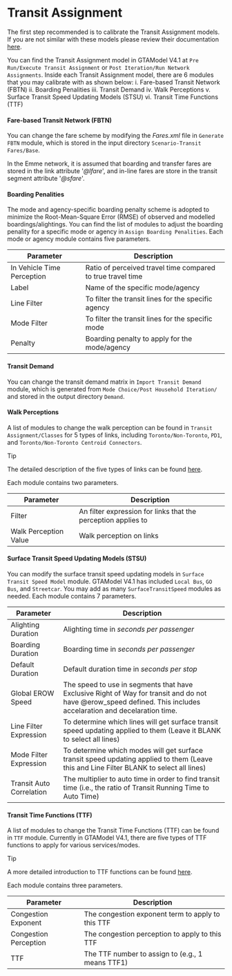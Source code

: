 # Transit Assignment
The first step recommended is to calibrate the Transit Assignment models. If you are not similar with these models please review their documentation
[here](../model_design/transit_assignment.md).

You can find the Transit Assignment model in GTAModel V4.1 at
`Pre Run/Execute Transit Assignment` or `Post Iteration/Run Network Assignments`. Inside each Transit Assignment model, there are 6 modules that you may calibrate with as shown below:
i. Fare-based Transit Network (FBTN)
ii. Boarding Penalities
iii. Transit Demand
iv. Walk Perceptions
v. Surface Transit Speed Updating Models (STSU)
vi. Transit Time Functions (TTF)


#### Fare-based Transit Network (FBTN)
You can change the fare scheme by modifying the *Fares.xml* file in `Generate FBTN` module, which is stored in the input directory `Scenario-Transit Fares/Base`.

In the Emme network, it is assumed that boarding and transfer fares are stored in the link attribute '*@lfare*', and in-line fares are store in the transit segment attribute '*@sfare*'.


#### Boarding Penalities
The mode and agency-specific boarding penalty scheme is adopted to minimize the Root-Mean-Square Error (RMSE) of observed and modelled boardings/alightings. You can find the list of modules to adjust the boarding penality for a specific mode or agency in `Assign Boarding Penalities`. Each mode or agency module contains five parameters.

| Parameter | Description |
|-----------------|----------------------------------------------------------------------------------------------------------------------|
| In Vehicle Time Perception | Ratio of perceived travel time compared to true travel time |
| Label | Name of the specific mode/agency |
| Line Filter | To filter the transit lines for the specific agency |
| Mode Filter | To filter the transit lines for the specific mode |
| Penalty | Boarding penalty to apply for the mode/agency | 


#### Transit Demand
You can change the transit demand matrix in `Import Transit Demand` module, which is generated from `Mode Choice/Post Household Iteration/` and stored in the output directory `Demand`.


#### Walk Perceptions
A list of modules to change the walk perception can be found in `Transit Assignment/Classes` for 5 types of links, including `Toronto/Non-Toronto`, `PD1`, and `Toronto/Non-Toronto Centroid Connectors`. 

> [!Tip]
> The detailed description of the five types of links can be found [here](../model_design/transit_assignment.md#estimation-and-calibration).
 
Each module contains two parameters.

| Parameter | Description |
|-----------------|----------------------------------------------------------------------------------------------------------------------|
| Filter | An filter expression for links that the perception applies to|
| Walk Perception Value | Walk perception on links |


#### Surface Transit Speed Updating Models (STSU)
You can modify the surface transit speed updating models in `Surface Transit Speed Model` module. GTAModel V4.1 has included `Local Bus`, `GO Bus`, and `Streetcar`. You may add as many `SurfaceTransitSpeed` modules as needed. Each module contains 7 parameters.

| Parameter | Description |
|-----------------|----------------------------------------------------------------------------------------------------------------------|
| Alighting Duration | Alighting time in *seconds per passenger* |
| Boarding Duration | Boarding time in *seconds per passenger* |
| Default Duration | Default duration time in *seconds per stop* |
| Global EROW Speed | The speed to use in segments that have Exclusive Right of Way for transit and do not have @erow_speed defined. This includes accelaration and decelaration time. |
| Line Filter Expression | To determine which lines will get surface transit speed updating applied to them (Leave it BLANK to select all lines) |
| Mode Filter Expression | To determine which modes will get surface transit speed updating applied to them (Leave this and Line Filter BLANK to select all lines) |
| Transit Auto Correlation | The multiplier to auto time in order to find transit time (i.e., the ratio of Transit Running Time to Auto Time) |


#### Transit Time Functions (TTF)
A list of modules to change the Transit Time Functions (TTF) can be found in `TTF` module. Currently in GTAModel V4.1, there are five types of TTF functions to apply for various services/modes.

> [!Tip]
> A more detailed introduction to TTF functions can be found [here](../model_design/transit_assignment.md#congestion-delay-functions).

Each module contains three parameters.

| Parameter | Description |
|-----------------|----------------------------------------------------------------------------------------------------------------------|
| Congestion Exponent | The congestion exponent term to apply to this TTF|
| Congestion Perception | The congestion perception to apply to this TTF |
| TTF | The TTF number to assign to (e.g., 1 means TTF1) |